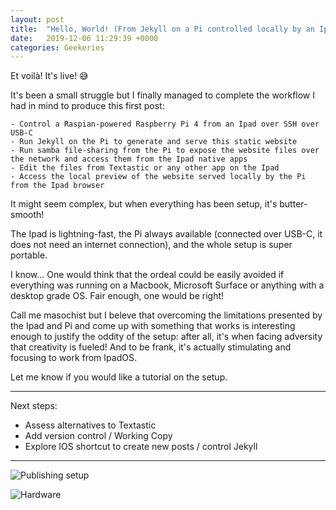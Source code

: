 ```yaml
---
layout: post
title:  "Hello, World! (From Jekyll on a Pi controlled locally by an Ipad)"
date:   2019-12-06 11:29:39 +0000
categories: Geekeries
---
```


Et voilà! It's live! 😅

It's been a small struggle but I finally managed to complete the workflow I had in mind to produce this first post: 

	- Control a Raspian-powered Raspberry Pi 4 from an Ipad over SSH over USB-C
	- Run Jekyll on the Pi to generate and serve this static website
	- Run samba file-sharing from the Pi to expose the website files over the network and access them from the Ipad native apps
	- Edit the files from Textastic or any other app on the Ipad
	- Access the local preview of the website served locally by the Pi from the Ipad browser

It might seem complex, but when everything has been setup, it's butter-smooth!

The Ipad is lightning-fast, the Pi always available (connected over USB-C, it does not need an internet connection), and the whole setup is super portable.

I know... One would think that the ordeal could be easily avoided if everything was running on a Macbook, Microsoft Surface or anything with a desktop grade OS. Fair enough, one would be right! 

Call me masochist but I beleve that overcoming the  limitations presented by the Ipad and Pi and come up with something that works is interesting enough to justify the oddity of the setup: after all, it's when facing adversity that creativity is fueled! 
And to be frank, it's actually stimulating and focusing to work from IpadOS.

Let me know if you would like a tutorial on the setup.

---
Next steps: 
- Assess alternatives to Textastic
- Add version control / Working Copy
- Explore IOS shortcut to create new posts / control Jekyll

---
![Publishing setup](/marcmagn1/assets/publishing_setup.png)

![Hardware](/marcmagn1/assets/hardware.jpg)


